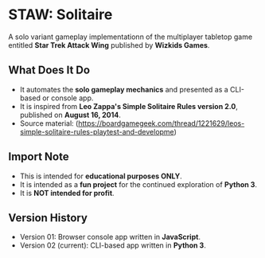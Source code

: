 # STAW: Solitaire
A solo variant gameplay implementationn of the multiplayer tabletop game entitled <b>Star Trek Attack Wing</b> published by <b>Wizkids Games</b>.

## What Does It Do
* It automates the <b>solo gameplay mechanics</b> and presented as a CLI-based or console app.
* It is inspired from <b>Leo Zappa's Simple Solitaire Rules version 2.0</b>, published on <b>August 16, 2014</b>.
* Source material: (https://boardgamegeek.com/thread/1221629/leos-simple-solitaire-rules-playtest-and-developme)

## Import Note
* This is intended for <b>educational purposes ONLY</b>.
* It is intended as a <b>fun project</b> for the continued exploration of <b>Python 3</b>.
* It is <b>NOT intended for profit</b>.

## Version History
* Version 01: Browser console app written in <b>JavaScript</b>.
* Version 02 (current): CLI-based app written in <b>Python 3</b>.
